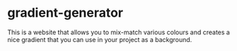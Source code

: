 # gradient-generator
This is a website that allows you to mix-match various colours and creates a nice gradient that you can use in your project as a background.

